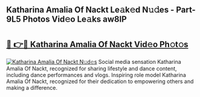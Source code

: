 ## Katharina Amalia Of Nackt Le𝚊k𝚎d N𝚞𝚍es - Part-9L5 Photos Vid𝚎o Le𝚊ks aw8lP

# <h2><a href="http://fb0jo1.evod.top/?m=Katharina+Amalia+Of+Nackt">🔗 👉🔴 Katharina Amalia Of Nackt Vid𝚎o Ph𝚘t𝚘s</a></h2>

[![Katharina Amalia Of Nackt N𝚞d𝚎s](https://i.imgur.com/8V9OHl7.gif)](http://fb0jo1.evod.top/?m=Katharina+Amalia+Of+Nackt)
Social media sensation Katharina Amalia Of Nackt, recognized for sharing lifestyle and dance content, including dance performances and vlogs. Inspiring role model Katharina Amalia Of Nackt, recognized for their dedication to empowering others and making a difference. 
